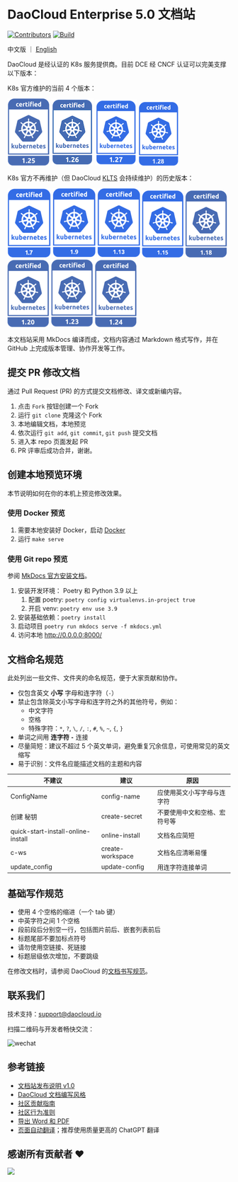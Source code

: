 # DaoCloud Enterprise 5.0 文档站

[![Contributors](https://img.shields.io/github/contributors/daocloud/daocloud-docs?color=purple)](CONTRIBUTING.md)
[![Build](https://github.com/DaoCloud/DaoCloud-docs/actions/workflows/main.yml/badge.svg?branch=main)](https://github.com/DaoCloud/DaoCloud-docs/actions/workflows/main.yml)

中文版 ｜ [English](README.md)

DaoCloud 是经认证的 K8s 服务提供商。目前 DCE 经 CNCF 认证可以完美支撑以下版本：

K8s 官方维护的当前 4 个版本：

[![1.25](./images/1.25.png)](https://github.com/cncf/k8s-conformance/pull/2240)
[![1.26](./images/1.26.png)](https://github.com/cncf/k8s-conformance/pull/2451)
[![1.27](./images/1.27.png)](https://github.com/cncf/k8s-conformance/pull/2666)
[![1.28](./images/1.28.png)](https://github.com/cncf/k8s-conformance/pull/2835)

K8s 官方不再维护（但 DaoCloud [KLTS](https://klts.io/) 会持续维护）的历史版本：

[![1.7](./images/1.7.png)](https://github.com/cncf/k8s-conformance/pull/68)
[![1.9](./images/1.9.png)](https://github.com/cncf/k8s-conformance/pull/210)
[![1.13](./images/1.13.png)](https://github.com/cncf/k8s-conformance/pull/418)
[![1.15](./images/1.15.png)](https://github.com/cncf/k8s-conformance/pull/794)
[![1.18](./images/1.18.png)](https://github.com/cncf/k8s-conformance/pull/1144)
[![1.20](./images/1.20.png)](https://github.com/cncf/k8s-conformance/pull/1463)
[![1.23](./images/1.23.png)](https://github.com/cncf/k8s-conformance/pull/2072)
[![1.24](./images/1.24.png)](https://github.com/cncf/k8s-conformance/pull/2239)

本文档站采用 MkDocs 编译而成，文档内容通过 Markdown 格式写作，并在 GitHub 上完成版本管理、协作开发等工作。

## 提交 PR 修改文档

通过 Pull Request (PR) 的方式提交文档修改、译文或新编内容。

1. 点击 `Fork` 按钮创建一个 Fork
2. 运行 `git clone` 克隆这个 Fork
3. 本地编辑文档，本地预览
4. 依次运行 `git add`, `git commit`, `git push` 提交文档
5. 进入本 repo 页面发起 PR
6. PR 评审后成功合并，谢谢。

## 创建本地预览环境

本节说明如何在你的本机上预览修改效果。

### 使用 Docker 预览

1. 需要本地安装好 Docker，启动 [Docker](https://www.docker.com/)
2. 运行 `make serve`

### 使用 Git repo 预览

参阅 [MkDocs 官方安装文档](https://squidfunk.github.io/mkdocs-material/getting-started/)。

1. 安装开发环境： Poetry 和 Python 3.9 以上
   1. 配置 poetry: `poetry config virtualenvs.in-project true`
   2. 开启 venv: `poetry env use 3.9`
2. 安装基础依赖：`poetry install`
3. 启动项目 `poetry run mkdocs serve -f mkdocs.yml`
4. 访问本地 http://0.0.0.0:8000/

## 文档命名规范

此处列出一些文件、文件夹的命名规范，便于大家贡献和协作。

- 仅包含英文 **小写** 字母和连字符（`-`）
- 禁止包含除英文小写字母和连字符之外的其他符号，例如：
  - 中文字符
  - 空格
  - 特殊字符：`*`, `?`, `\`, `/`, `:`, `#`, `%`, `~`, `{`, `}`
- 单词之间用 **连字符 `-`** 连接
- 尽量简短：建议不超过 5 个英文单词，避免重复冗余信息，可使用常见的英文缩写
- 易于识别：文件名应能描述文档的主题和内容

| 不建议                             | 建议             | 原因                         |
| ---------------------------------- | ---------------- | ---------------------------- |
| ConfigName                         | config-name      | 应使用英文小写字母与连字符   |
| 创建 秘钥                          | create-secret    | 不要使用中文和空格、宏符号等 |
| quick-start-install-online-install | online-install   | 文档名应简短                 |
| c-ws                               | create-workspace | 文档名应清晰易懂             |
| update_config                      | update-config    | 用连字符连接单词             |

## 基础写作规范

- 使用 4 个空格的缩进（一个 tab 键）
- 中英字符之间 1 个空格
- 段前段后分别空一行，包括图片前后、嵌套列表前后
- 标题尾部不要加标点符号
- 请勿使用空链接、死链接
- 标题层级依次增加，不要跳级

在修改文档时，请参阅 DaoCloud 的[文档书写规范](./style.md)。

## 联系我们

技术支持：[support@daocloud.io](mailto:support@daocloud.io?subject=FROM_DOCS_README)

扫描二维码与开发者畅快交流：

![wechat](https://docs.daocloud.io/daocloud-docs-images/docs/images/assist.png)

## 参考链接

- [文档站发布说明 v1.0](docs/README.md)
- [DaoCloud 文档编写风格](./style.md)
- [社区贡献指南](./CONTRIBUTING.md)
- [社区行为准则](./CODE_OF_CONDUCT.md)
- [导出 Word 和 PDF](./scripts/generate_pdf_zh.md)
- [页面自动翻译](./scripts/README.md)；推荐使用质量更高的 ChatGPT 翻译

## 感谢所有贡献者 ❤

<a href="https://github.com/daocloud/daocloud-docs/graphs/contributors">
  <img src="https://contrib.rocks/image?repo=daocloud/daocloud-docs" />
</a>
